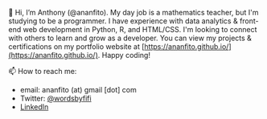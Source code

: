 👋 Hi, I’m Anthony (@ananfito). My day job is a mathematics teacher, but I'm studying to be a programmer. I have experience with data analytics & front-end web development in Python, R, and HTML/CSS. I'm looking to connect with others to learn and grow as a developer. You can view my projects & certifications on my portfolio website at [https://ananfito.github.io/](https://ananfito.github.io/). Happy coding!

📫 How to reach me:
 - email: ananfito (at) gmail [dot] com
 - Twitter: [@wordsbyfifi](https://twitter.com/wordsbyfifi/)
 - [LinkedIn](http://www.linkedin.com/in/anthonynanfito/)
